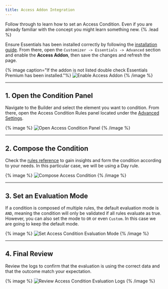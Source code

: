 ```yaml
---
title: Access Addon Integration
---
```


Follow through to learn how to set an Access Condition. Even if you are already familiar with the concept you might learn something new. {% .lead %}

Ensure Essentials has been installed correctly by following the [installation guide](/essentials-for-yoothemepro/integration#installation). From there, open the `Customizer -> Essentials -> Advanced` section and enable the **Access Addon**, then save the changes and refresh the page.

{% image caption="If the addon is not listed double check Essentials Premium has been installed."%}
![Enable Access Addon](/assets/ytp/access/integration/enable-addon.gif)
{% /image %}

---

## 1. Open the Condition Panel

Navigate to the Builder and select the element you want to condition. From there, open the Access Condition Rules panel located under the [Advanced Settings](https://yootheme.com/support/yootheme-pro/joomla/elements).

{% image %}
![Open Access Condition Panel](/assets/ytp/access/integration/open-condition-panel.gif)
{% /image %}

---

## 2. Compose the Condition

Check the [rules reference](./rules) to gain insights and form the condition according to your needs. In this particular case, we will be using a Day rule.

{% image %}
![Compose Access Condition](/assets/ytp/access/integration/compose-condition.gif)
{% /image %}

---

## 3. Set an Evaluation Mode

If a condition is composed of multiple rules, the default evaluation mode is `AND`, meaning the condition will only be validated if all rules evaluate as true. However, you can also set the mode to `OR` or even `Custom`. In this case we are going to keep the default mode.

{% image %}
![Set Access Condition Evaluation Mode](/assets/ytp/access/integration/set-evaluation-mode.gif)
{% /image %}

---

## 4. Final Review

Review the logs to confirm that the evaluation is using the correct data and that the outcome match your expectation.

{% image %}
![Review Access Condition Evaluation Logs](/assets/ytp/access/integration/review-evaluation-logs.gif)
{% /image %}
